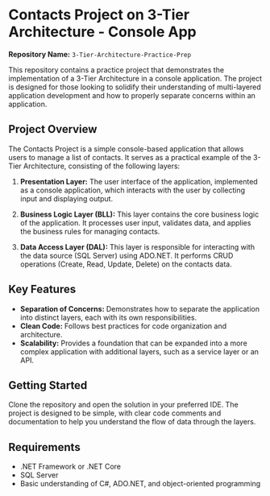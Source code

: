 # Contacts Project on 3-Tier Architecture - Console App

**Repository Name:** `3-Tier-Architecture-Practice-Prep`

This repository contains a practice project that demonstrates the implementation of a 3-Tier Architecture in a console application. The project is designed for those looking to solidify their understanding of multi-layered application development and how to properly separate concerns within an application.

## Project Overview

The Contacts Project is a simple console-based application that allows users to manage a list of contacts. It serves as a practical example of the 3-Tier Architecture, consisting of the following layers:

1. **Presentation Layer:** The user interface of the application, implemented as a console application, which interacts with the user by collecting input and displaying output.

2. **Business Logic Layer (BLL):** This layer contains the core business logic of the application. It processes user input, validates data, and applies the business rules for managing contacts.

3. **Data Access Layer (DAL):** This layer is responsible for interacting with the data source (SQL Server) using ADO.NET. It performs CRUD operations (Create, Read, Update, Delete) on the contacts data.

## Key Features

- **Separation of Concerns:** Demonstrates how to separate the application into distinct layers, each with its own responsibilities.
- **Clean Code:** Follows best practices for code organization and architecture.
- **Scalability:** Provides a foundation that can be expanded into a more complex application with additional layers, such as a service layer or an API.

## Getting Started

Clone the repository and open the solution in your preferred IDE. The project is designed to be simple, with clear code comments and documentation to help you understand the flow of data through the layers.

## Requirements

- .NET Framework or .NET Core
- SQL Server
- Basic understanding of C#, ADO.NET, and object-oriented programming

